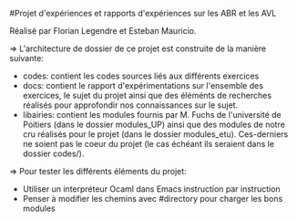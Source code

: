 #Projet d'expériences et rapports d'expériences sur les ABR et les AVL


Réalisé par Florian Legendre et Esteban Mauricio.


=> L'architecture de dossier de ce projet est construite de la manière suivante:

   - codes: contient les codes sources liés aux différents exercices
   - docs: contient le rapport d'expérimentations sur l'ensemble des exercices, le sujet du projet
           ainsi que des éléménts de recherches réalisés pour approfondir nos connaissances sur le sujet.
   - libairies: contient les modules fournis par M. Fuchs de l'université de Poitiers (dans le dossier
                modules_UP) ainsi que des modules de notre cru réalisés pour le projet (dans le dossier
                modules_etu). Ces-derniers ne soient pas le coeur du projet (le cas échéant ils seraient
                dans le dossier codes/).
                

=> Pour tester les différents éléments du projet:

   - Utiliser un interpréteur Ocaml dans Emacs instruction par instruction
   - Penser à modifier les chemins avec #directory pour charger les bons modules
